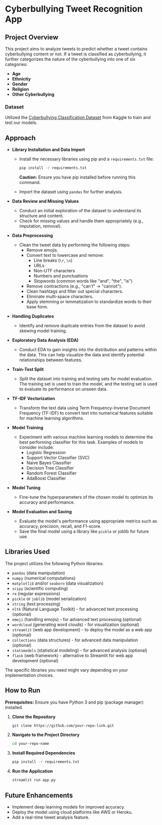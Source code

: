 # Cyberbullying Tweet Recognition App

## Project Overview

This project aims to analyze tweets to predict whether a tweet contains cyberbullying content or not. If a tweet is classified as cyberbullying, it further categorizes the nature of the cyberbullying into one of six categories:

- **Age**
- **Ethnicity**
- **Gender**
- **Religion**
- **Other Cyberbullying**

### Dataset

Utilized the [Cyberbullying Classification Dataset](https://www.kaggle.com/datasets/andrewmvd/cyberbullying-classification) from Kaggle to train and test our models.

## Approach

- **Library Installation and Data Import**
  - Install the necessary libraries using pip and a `requirements.txt` file:
  
    ```bash
    pip install -r requirements.txt
    ```

    **Caution:** Ensure you have pip installed before running this command.
  
  - Import the dataset using `pandas` for further analysis.

- **Data Review and Missing Values**
  - Conduct an initial exploration of the dataset to understand its structure and content.
  - Check for missing values and handle them appropriately (e.g., imputation, removal).

- **Data Preprocessing**
  - Clean the tweet data by performing the following steps:
    - Remove emojis.
    - Convert text to lowercase and remove:
      - Line breaks (`\r`, `\n`)
      - URLs
      - Non-UTF characters
      - Numbers and punctuations
      - Stopwords (common words like "and", "the", "is")
    - Remove contractions (e.g., "can't" -> "cannot").
    - Clean hashtags and filter out special characters.
    - Eliminate multi-space characters.
    - Apply stemming or lemmatization to standardize words to their base form.

- **Handling Duplicates**
  - Identify and remove duplicate entries from the dataset to avoid skewing model training.

- **Exploratory Data Analysis (EDA)**
  - Conduct EDA to gain insights into the distribution and patterns within the data. This can help visualize the data and identify potential relationships between features.

- **Train-Test Split**
  - Split the dataset into training and testing sets for model evaluation. The training set is used to train the model, and the testing set is used to evaluate its performance on unseen data.

- **TF-IDF Vectorization**
  - Transform the text data using Term Frequency-Inverse Document Frequency (TF-IDF) to convert text into numerical features suitable for machine learning algorithms.

- **Model Training**
  - Experiment with various machine learning models to determine the best performing classifier for this task. Examples of models to consider include:
    - Logistic Regression
    - Support Vector Classifier (SVC)
    - Naive Bayes Classifier
    - Decision Tree Classifier
    - Random Forest Classifier
    - AdaBoost Classifier

- **Model Tuning**
  - Fine-tune the hyperparameters of the chosen model to optimize its accuracy and performance.

- **Model Evaluation and Saving**
  - Evaluate the model's performance using appropriate metrics such as accuracy, precision, recall, and F1-score.
  - Save the final model using a library like `pickle` or joblib for future use.

## Libraries Used

The project utilizes the following Python libraries:

- `pandas` (data manipulation)
- `numpy` (numerical computations)
- `matplotlib` and/or `seaborn` (data visualization)
- `scipy` (scientific computing)
- `re` (regular expressions)
- `pickle` or `joblib` (model serialization)
- `string` (text processing)
- `nltk` (Natural Language Toolkit) - for advanced text processing (optional)
- `emoji` (handling emojis) - for advanced text processing (optional)
- `wordcloud` (generating word clouds) - for visualization (optional)
- `streamlit` (web app development) - to deploy the model as a web app (optional)
- `collections` (data structures) - for advanced data manipulation (optional)
- `statsmodels` (statistical modeling) - for advanced analysis (optional)
- `flask` (web framework) - alternative to Streamlit for web app development (optional)

The specific libraries you need might vary depending on your implementation choices.

## How to Run

**Prerequisites:** Ensure you have Python 3 and pip (package manager) installed.

1. **Clone the Repository**

   ```bash
   git clone https://github.com/your-repo-link.git
   ```

2. **Navigate to the Project Directory**

   ```bash
   cd your-repo-name
   ```

3. **Install Required Dependencies**

   ```bash
   pip install -r requirements.txt
   ```

4. **Run the Application**

   ```bash
   streamlit run app.py
   ```

## Future Enhancements

- Implement deep learning models for improved accuracy.
- Deploy the model using cloud platforms like AWS or Heroku.
- Add a real-time tweet analysis feature.
